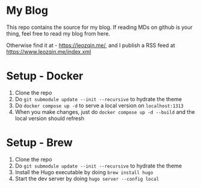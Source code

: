 # My Blog
This repo contains the source for my blog. If reading MDs on github is your thing, feel free to read my blog from here.

Otherwise find it at - https://leozqin.me/, and I publish a RSS feed at https://www.leozqin.me/index.xml

# Setup - Docker
1. Clone the repo
2. Do `git submodule update --init --recursive` to hydrate the theme
3. Do `docker compose up -d` to serve a local version on `localhost:1313`
4. When you make changes, just do `docker compose up -d --build` and the local version should refresh

# Setup - Brew
1. Clone the repo
2. Do `git submodule update --init --recursive` to hydrate the theme
3. Install the Hugo executable by doing `brew install hugo`
4. Start the dev server by doing `hugo server --config local`
